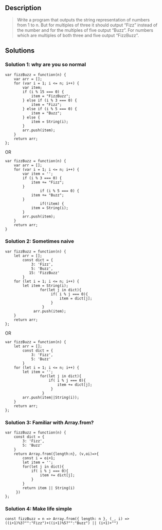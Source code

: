 ## Description

> Write a program that outputs the string representation of numbers from 1 to n.
> But for multiples of three it should output “Fizz” instead of the number and for the multiples of five output “Buzz”. For numbers which are multiples of both three and five output “FizzBuzz”.

## Solutions

### Solution 1: why are you so normal

```
var fizzBuzz = function(n) {
	var arr = [];
	for (var i = 1; i <= n; i++) {
		var item;
		if (i % 15 === 0) {
			item = "FizzBuzz";
		} else if (i % 3 === 0) {
			item = "Fizz";
		} else if (i % 5 === 0) {
			item = "Buzz";
		} else {
			item = String(i);
		}
		arr.push(item);
	}
	return arr;
};
```

OR

```
var fizzBuzz = function(n) {
	var arr = [];
	for (var i = 1; i <= n; i++) {
		var item = '';
		if (i % 3 === 0) {
			item += "Fizz";
		}
                if (i % 5 === 0) {
			item += "Buzz";
		}
                if(!item) {
			item = String(i);
		}
		arr.push(item);
	}
	return arr;
}
```

### Solution 2: Sometimes naive

```
var fizzBuzz = function(n) {
	let arr = [];
        const dict = {
            3: 'Fizz',
            5: 'Buzz',
           15: 'FizzBuzz'
        }
	for (let i = 1; i <= n; i++) {
		let item = String(i);
                for(let j in dict){
                     if( i % j === 0){
                         item = dict[j];
                     }
                 }
	         arr.push(item);
	}
	return arr;
};
```

OR

```
var fizzBuzz = function(n) {
	let arr = [];
        const dict = {
            3: 'Fizz',
            5: 'Buzz'
        }
	for (let i = 1; i <= n; i++) {
		let item = '';
                for(let j in dict){
                    if( i % j === 0){
                        item += dict[j];
                     }
                 }
		arr.push(item||String(i));
	}
	return arr;
};
```

### Solution 3: Familiar with Array.from?

```
var fizzBuzz = function(n) {
    const dict = {
        3: 'Fizz',
        5: 'Buzz'
    }
    return Array.from({length:n}, (v,oi)=>{
        const i = oi+1;
        let item = '';
        for(let j in dict){
            if( i % j === 0){
                item += dict[j];
            }
        }
        return item || String(i)
     })
};
```

### Solution 4: Make life simple

```
const fizzBuzz = n => Array.from({ length: n }, (_, i) => ((i+1)%3?"":"Fizz")+((i+1)%5?"":"Buzz") || (i+1)+"")
```
